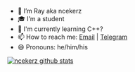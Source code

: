 - 🔭 I’m Ray aka ncekerz
- 🎓 I’m a student 
- 🌱 I'm currently learning C++?
- 📫 How to reach me: [Email](mailto:vincentrayananda@gmail.com) | [Telegram](https://t.me/rayrzy)
- 😄 Pronouns: he/him/his

[![ncekerz github stats](https://github-readme-stats.vercel.app/api?username=ncekerz&show_icons=true&theme=tokyonight)](https://github.com/ncekerz)
